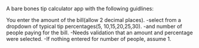 A bare bones tip calculator app with the following guidlines:

You enter the amount of the bill(allow 2 decimal places).
-select from a dropdown of typical tip percentages(5, 10,15,20,25,30).
-and number of people paying for the bill.
-Needs validation that an amount and percentage were selected.
-If nothing entered for number of people, assume 1.
